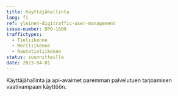 ```yaml
---
title: Käyttäjähallinta
lang: fi
ref: yleinen-digitraffic-user-management
issue-number: DPO-1680
traffictypes:
  - Tieliikenne
  - Meriliikenne
  - Rautatieliikenne
status: suunnitteilla
date: 2023-04-01
---
```


Käyttäjähallinta ja api-avaimet paremman palvelutuen tarjoamisen vaativampaan käyttöön.
